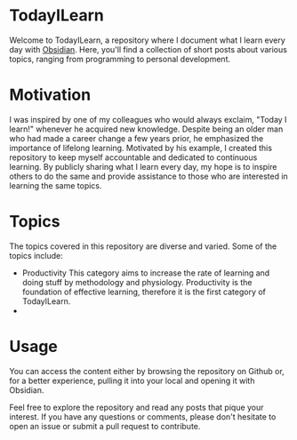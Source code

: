 # TodayILearn
Welcome to TodayILearn, a repository where I document what I learn every day with [Obsidian](https://obsidian.md/). Here, you'll find a collection of short posts about various topics, ranging from programming to personal development.

# Motivation
I was inspired by one of my colleagues who would always exclaim, "Today I learn!" whenever he acquired new knowledge. Despite being an older man who had made a career change a few years prior, he emphasized the importance of lifelong learning. Motivated by his example, I created this repository to keep myself accountable and dedicated to continuous learning. By publicly sharing what I learn every day, my hope is to inspire others to do the same and provide assistance to those who are interested in learning the same topics.

# Topics
The topics covered in this repository are diverse and varied. Some of the topics include:

- Productivity
	This category aims to increase the rate of learning and doing stuff by methodology and physiology. Productivity is the foundation of effective learning, therefore it is the first category of TodayILearn. 
- 


# Usage

You can access the content either by browsing the repository on Github or, for a better experience, pulling it into your local and opening it with Obsidian.
   
Feel free to explore the repository and read any posts that pique your interest. If you have any questions or comments, please don't hesitate to open an issue or submit a pull request to contribute.